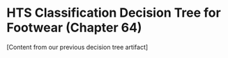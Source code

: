 # HTS Classification Decision Tree for Footwear (Chapter 64)
[Content from our previous decision tree artifact]
